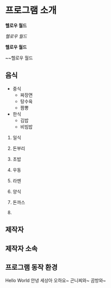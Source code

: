 # 프로그램 소개
**헬로우 월드**

*헬로우 월드*

__헬로우 월드__

~~헬로우 월드

## 음식
 * 중식
   * 짜장면
   * 탕수육
   * 짬뽕
 * 한식
   * 김밥
   * 비빔밥
 1. 일식
 
   1. 돈부리
   2. 초밥
   3. 우동
   4. 라멘
 2. 양식
   
   1. 돈까스
   2. 

## 제작자

## 제작자 소속

## 프로그램 동작 환경

Hello World
안녕 세상아
오하요~
곤니찌와~
곰방와~
